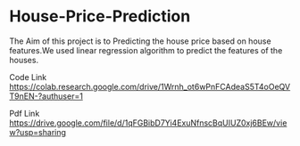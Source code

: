 # House-Price-Prediction
The Aim of this project is to Predicting the house price based on house features.We used linear regression algorithm to predict the features of the houses.

Code Link
https://colab.research.google.com/drive/1Wrnh_ot6wPnFCAdeaS5T4oOeQVT9nEN-?authuser=1

Pdf Link
https://drive.google.com/file/d/1qFGBibD7Yi4ExuNfnscBqUIUZ0xj6BEw/view?usp=sharing
